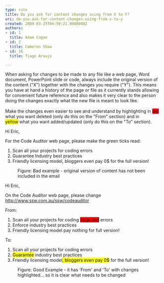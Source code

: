 ```yaml
---
type: rule
title: Do you ask for content changes using from X to Y?
uri: do-you-ask-for-content-changes-using-from-x-to-y
created: 2009-03-25T04:50:21.0000000Z
authors:
- id: 1
  title: Adam Cogan
- id: 2
  title: Cameron Shaw
- id: 16
  title: Tiago Araujo

---
```




<span class='intro'> When asking for changes to be made to any file like a web page, Word document, PowerPoint slide or code, always include the original version of the content (&quot;X&quot;) together with the changes you require (&quot;Y&quot;). This means you have at hand a history of the page or file as it currently stands allowing for&#160;convenient future&#160;reference and also makes it very clear to the person doing the changes exactly what the new file is meant to look like. <br>
<br>
Make the changes even easier to see and understand by highlighting&#160;in&#160;<font style="background-color&#58;#ff0000;">red</font>​ what​&#160;you want deleted (only do this on the &quot;From&quot; section)​ and in <font style="background-color&#58;#ffff00;">yellow</font>&#160;what&#160;you want added/updated (only do this on the &quot;To&quot; section). 
 </span>

<dl><dt><div class="ms-rteCustom-GreyBox"><p>Hi Eric,</p><p>For the Code Auditor web page, please make the green ticks read&#58;</p><ol><li>Scan all your projects for coding errors </li><li>Guarantee Industry best practices </li><li>Friendly licensing model,&#160;bloggers even pay 0$&#160;for the full version!</li></ol></div></dt><dd class="ms-rteCustom-FigureBad">Figure&#58; Bad example - original version of content has not been included in the email </dd></dl><dl><dt><div class="ms-rteCustom-GreyBox"><p>Hi Eric,</p><p>On the Code Auditor web page, please change 
            <a shape="rect" href="http&#58;//www.ssw.com.au/ssw/codeauditor">http&#58;//www.ssw.com.au/ssw/codeauditor</a> </p><p>From&#58; </p><ol><li>Scan all your projects for coding <span style="background-color&#58;#ff0000;">bugs and</span>&#160;errors </li><li>Enforce industry best practices​ </li><li>Friendly licensing model pay nothing&#160;for full version! </li></ol><p>To&#58; </p><ol><li>Scan all your projects for coding errors </li><li><span style="background-color&#58;#ffff00;">Guarantee</span> industry best practices</li><li>Friendly licensing model<span style="background-color&#58;#ffff00;">, </span><span style="background-color&#58;#ffff00;"><span style="background-color&#58;#ffff00;">bloggers even pay​</span></span><span style="background-color&#58;#ffff00;"> 0$</span>&#160;for the​​​ full version! </li></ol></div></dt><dd class="ms-rteCustom-FigureGood">Figure&#58; Good Example - it has 'From' and 'To' with changes highlighted... so it is clear what needs to be changed </dd></dl>


